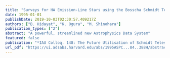 ```yaml
---
title: "Surveys for HA Emission-Line Stars using the Bosscha Schmidt Telescope"
date: 1995-01-01
publishDate: 2019-10-03T02:30:57.409217Z
authors: ["B. Hidayat", "K. Ogura", "M. Shinohara"]
publication_types: ["2"]
abstract: "A powerful, streamlined new Astrophysics Data System"
featured: false
publication: "*IAU Colloq. 148: The Future Utilisation of Schmidt Telescopes*"
url_pdf: "https://ui.adsabs.harvard.edu/abs/1995ASPC...84..388H/abstract"
---
```


